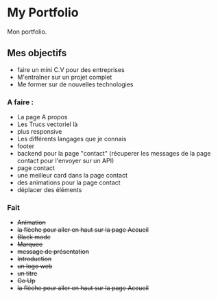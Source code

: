 # My Portfolio

Mon portfolio.

## Mes objectifs

-   faire un mini C.V pour des entreprises
-   M'entraîner sur un projet complet
-   Me former sur de nouvelles technologies

### A faire :

-   La page A propos
-   Les Trucs vectoriel là
-   plus responsive
-   Les différents langages que je connais
-   footer
-   backend pour la page "contact" (récuperer les messages de la page contact pour l'envoyer sur un API)
-   page contact
-   une meilleur card dans la page contact
-   des animations pour la page contact
-   déplacer des éléments

### Fait

-   ~~Animation~~
-   ~~la flèche pour aller en haut sur la page Accueil~~
-   ~~Black mode~~
-   ~~Marquee~~
-   ~~message de présentation~~
-   ~~Introduction~~
-   ~~un logo web~~
-   ~~un titre~~
-   ~~Go Up~~
-   ~~la flèche pour aller en haut sur la page Accueil~~
